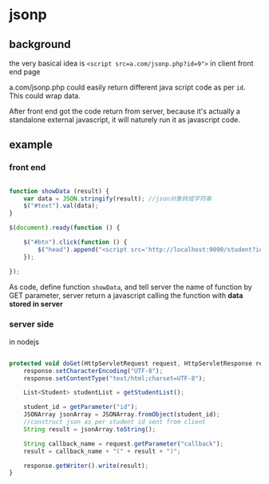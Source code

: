 # jsonp

## background

the very basical idea is `<script src=a.com/jsonp.php?id=9">` in client front end page

a.com/jsonp.php could easily return different java script code as per `id`. This could wrap data.

After front end got the code return from server, because it's actually a standalone external javascript, it will naturely run it as javascript code.


## example

### front end

```javascript

function showData (result) {
    var data = JSON.stringify(result); //json对象转成字符串
    $("#text").val(data);
}

$(document).ready(function () {

    $("#btn").click(function () {
        $("head").append("<script src='http://localhost:9090/student?id=3&callback=showData'><\/script>");
    });

});

```

As code, define function `showData`, and tell server the name of function by GET parameter, server return a javascript calling the function with **data stored in server**

### server side

in nodejs
```javascript

protected void doGet(HttpServletRequest request, HttpServletResponse response) throws ServletException, IOException {
    response.setCharacterEncoding("UTF-8");
    response.setContentType("text/html;charset=UTF-8");

    List<Student> studentList = getStudentList();

    student_id = getParameter("id");
    JSONArray jsonArray = JSONArray.fromObject(student_id);
    //construct json as per student id sent from client
    String result = jsonArray.toString();

    String callback_name = request.getParameter("callback");
    result = callback_name + "(" + result + ")";

    response.getWriter().write(result);
}
```
